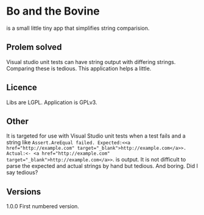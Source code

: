 # Bo and the Bovine
is a small little tiny app that simplifies string comparision.

## Prolem solved
Visual studio unit tests can have string output with differing strings.  
Comparing these is tedious.
This application helps a little.

## Licence
Libs are LGPL.
Application is GPLv3.

## Other
It is targeted for use with Visual Studio unit tests when a test fails and a string like
`Assert.AreEqual failed. Expected:<<a href="http://example.com" target="_blank">http://example.com</a>>. Actual:<- <a href="http://example.com" target="_blank">http://example.com</a>>`.
is output.  It is not difficult to parse the expected and actual strings by hand but tedious.  And boring.  Did I say tedious?

## Versions
1.0.0
First numbered version.